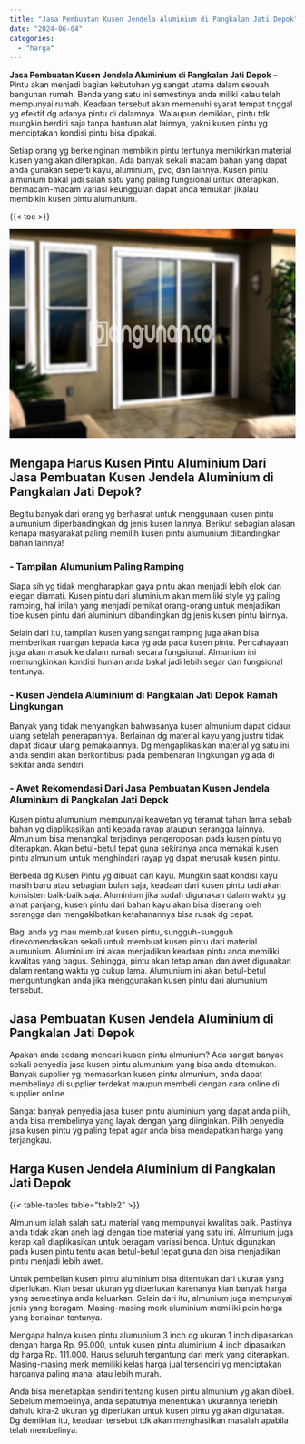 ```yaml
---
title: "Jasa Pembuatan Kusen Jendela Aluminium di Pangkalan Jati Depok"
date: "2024-06-04"
categories: 
  - "harga"
---
```


**Jasa Pembuatan Kusen Jendela Aluminium di Pangkalan Jati Depok** – Pintu akan menjadi bagian kebutuhan yg sangat utama dalam sebuah bangunan rumah. Benda yang satu ini semestinya anda miliki kalau telah mempunyai rumah. Keadaan tersebut akan memenuhi syarat tempat tinggal yg efektif dg adanya pintu di dalamnya. Walaupun demikian, pintu tdk mungkin berdiri saja tanpa bantuan alat lainnya, yakni kusen pintu yg menciptakan kondisi pintu bisa dipakai.

Setiap orang yg berkeinginan membikin pintu tentunya memikirkan material kusen yang akan diterapkan. Ada banyak sekali macam bahan yang dapat anda gunakan seperti kayu, aluminium, pvc, dan lainnya. Kusen pintu almunium bakal jadi salah satu yang paling fungsional untuk diterapkan. bermacam-macam variasi keunggulan dapat anda temukan jikalau membikin kusen pintu alumunium.

{{< toc >}}

![Jasa Pembuatan Kusen Jendela Aluminium di Pangkalan Jati Depok](/images/harga-kusen-jendela-alumunium-30.png)

## Mengapa Harus Kusen Pintu Aluminium Dari Jasa Pembuatan Kusen Jendela Aluminium di Pangkalan Jati Depok?

Begitu banyak dari orang yg berhasrat untuk menggunaan kusen pintu alumunium diperbandingkan dg jenis kusen lainnya. Berikut sebagian alasan kenapa masyarakat paling memilih kusen pintu alumunium dibandingkan bahan lainnya!

### \- Tampilan Alumunium Paling Ramping

Siapa sih yg tidak mengharapkan gaya pintu akan menjadi lebih elok dan elegan diamati. Kusen pintu dari aluminium akan memiliki style yg paling ramping, hal inilah yang menjadi pemikat orang-orang untuk menjadikan tipe kusen pintu dari aluminium dibandingkan dg jenis kusen pintu lainnya.

Selain dari itu, tampilan kusen yang sangat ramping juga akan bisa memberikan ruangan kepada kaca yg ada pada kusen pintu. Pencahayaan juga akan masuk ke dalam rumah secara fungsional. Almunium ini memungkinkan kondisi hunian anda bakal jadi lebih segar dan fungsional tentunya.

### \- Kusen Jendela Aluminium di Pangkalan Jati Depok Ramah Lingkungan

Banyak yang tidak menyangkan bahwasanya kusen almunium dapat didaur ulang setelah penerapannya. Berlainan dg material kayu yang justru tidak dapat didaur ulang pemakaiannya. Dg mengaplikasikan material yg satu ini, anda sendiri akan berkontibusi pada pembenaran lingkungan yg ada di sekitar anda sendiri.

### \- Awet Rekomendasi Dari Jasa Pembuatan Kusen Jendela Aluminium di Pangkalan Jati Depok

Kusen pintu alumunium mempunyai keawetan yg teramat tahan lama sebab bahan yg diaplikasikan anti kepada rayap ataupun serangga lainnya. Almunium bisa menangkal terjadinya pengeroposan pada kusen pintu yg diterapkan. Akan betul-betul tepat guna sekiranya anda memakai kusen pintu almunium untuk menghindari rayap yg dapat merusak kusen pintu.

Berbeda dg Kusen Pintu yg dibuat dari kayu. Mungkin saat kondisi kayu masih baru atau sebagian bulan saja, keadaan dari kusen pintu tadi akan konsisten baik-baik saja. Aluminium jika sudah digunakan dalam waktu yg amat panjang, kusen pintu dari bahan kayu akan bisa diserang oleh serangga dan mengakibatkan ketahanannya bisa rusak dg cepat.

Bagi anda yg mau membuat kusen pintu, sungguh-sungguh direkomendasikan sekali untuk membuat kusen pintu dari material alumunium. Aluminium ini akan menjadikan keadaan pintu anda memiliki kwalitas yang bagus. Sehingga, pintu akan tetap aman dan awet digunakan dalam rentang waktu yg cukup lama. Alumunium ini akan betul-betul menguntungkan anda jika menggunakan kusen pintu dari alumunium tersebut.

## Jasa Pembuatan Kusen Jendela Aluminium di Pangkalan Jati Depok

Apakah anda sedang mencari kusen pintu almunium? Ada sangat banyak sekali penyedia jasa kusen pintu alumunium yang bisa anda ditemukan. Banyak supplier yg memasarkan kusen pintu almunium, anda dapat membelinya di supplier terdekat maupun membeli dengan cara online di supplier online.

Sangat banyak penyedia jasa kusen pintu aluminium yang dapat anda pilih, anda bisa membelinya yang layak dengan yang diinginkan. Pilih penyedia jasa kusen pintu yg paling tepat agar anda bisa mendapatkan harga yang terjangkau.

## Harga Kusen Jendela Aluminium di Pangkalan Jati Depok

{{< table-tables table="table2" >}}

Almunium ialah salah satu material yang mempunyai kwalitas baik. Pastinya anda tidak akan aneh lagi dengan tipe material yang satu ini. Almunium juga kerap kali diaplikasikan untuk beragam variasi benda. Untuk digunakan pada kusen pintu tentu akan betul-betul tepat guna dan bisa menjadikan pintu menjadi lebih awet.

Untuk pembelian kusen pintu aluminium bisa ditentukan dari ukuran yang diperlukan. Kian besar ukuran yg diperlukan karenanya kian banyak harga yang semestinya anda keluarkan. Selain dari itu, almunium juga mempunyai jenis yang beragam, Masing-masing merk aluminium memiliki poin harga yang berlainan tentunya.

Mengapa halnya kusen pintu alumunium 3 inch dg ukuran 1 inch dipasarkan dengan harga Rp. 96.000, untuk kusen pintu aluminium 4 inch dipasarkan dg harga Rp. 111.000. Harus seluruh tergantung dari merk yang diterapkan. Masing-masing merk memiliki kelas harga jual tersendiri yg menciptakan harganya paling mahal atau lebih murah.

Anda bisa menetapkan sendiri tentang kusen pintu almunium yg akan dibeli. Sebelum membelinya, anda sepatutnya menentukan ukurannya terlebih dahulu kira-2 ukuran yg diperlukan untuk kusen pintu yg akan digunakan. Dg demikian itu, keadaan tersebut tdk akan menghasilkan masalah apabila telah membelinya.
